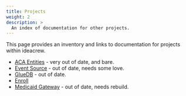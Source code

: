 ```yaml
---
title: Projects
weight: 2
description: >
  An index of documentation for other projects.
---
```


This page provides an inventory and links to documentation for projects within ideacrew.

* [ACA Entities](http://ic-aca-entities-docs.s3-website-us-east-1.amazonaws.com/trunk/) - very out of date, and bare.
* [Event Source](http://ic-event-source-docs.s3-website-us-east-1.amazonaws.com/trunk) - out of date, needs some love.
* [GlueDB](http://ic-gluedb-docs.s3-website-us-east-1.amazonaws.com/me_carrier_boarding/) - out of date.
* [Enroll](https://enroll.docs.ideacrew.com/)
* [Medicaid Gateway](http://ic-medicaid-gateway-docs.s3-website-us-east-1.amazonaws.com/trunk/) - out of date, needs rebuild.